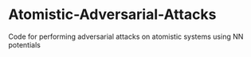# Atomistic-Adversarial-Attacks
Code for performing adversarial attacks on atomistic systems using NN potentials
